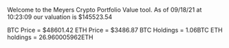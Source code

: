Welcome to the Meyers Crypto Portfolio Value tool. 
As of 09/18/21 at 10:23:09 our valuation is $145523.54 

BTC Price = $48601.42
 ETH Price = $3486.87
BTC Holdings = 1.06BTC
 ETH holdings = 26.960005962ETH 
